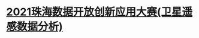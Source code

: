 # [2021珠海数据开放创新应用大赛(卫星遥感数据分析)](http://www.zhzwfwdc.com/zodiac/ds/detail/25975a816d0348d895fc8c94a0a1bab9.html)
